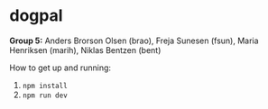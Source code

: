 # dogpal

**Group 5:** Anders Brorson Olsen (brao), Freja Sunesen (fsun), Maria Henriksen (marih), Niklas Bentzen (bent)

How to get up and running:
1. `npm install`
2. `npm run dev`
